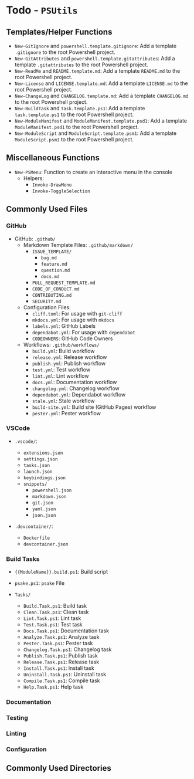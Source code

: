 # Todo - `PSUtils`

## Templates/Helper Functions

- `New-GitIgnore` and `powershell.template.gitignore`: Add a template `.gitignore` to the root Powershell project.
- `New-GitAttributes` and `powershell.template.gitattributes`: Add a template `.gitattributes` to the root Powershell project.
- `New-ReadMe` and `README.template.md`: Add a template `README.md` to the root Powershell project.
- `New-License` and `LICENSE.template.md`: Add a template `LICENSE.md` to the root Powershell project.
- `New-ChangeLog` and `CHANGELOG.template.md`: Add a template `CHANGELOG.md` to the root Powershell project.
- `New-BuildTask` and `Task.template.ps1`: Add a template `task.template.ps1` to the root Powershell project.
- `New-ModuleManifest` and `ModuleManifest.template.psd1`: Add a template `ModuleManifest.psd1` to the root Powershell project.
- `New-ModuleScript` and `ModuleScript.template.psm1`: Add a template `ModuleScript.psm1` to the root Powershell project.


## Miscellaneous Functions

- `New-PSMenu`: Function to create an interactive menu in the console
  - Helpers:
    - `Invoke-DrawMenu`
    - `Invoke-ToggleSelection`


## Commonly Used Files

### GitHub

- GitHub: `.github/`
  - Markdown Template Files: `.github/markdown/`
    - `ISSUE_TEMPLATE/`
      - `bug.md`
      - `feature.md`
      - `question.md`
      - `docs.md`
    - `PULL_REQUEST_TEMPLATE.md`
    - `CODE_OF_CONDUCT.md`
    - `CONTRIBUTING.md`
    - `SECURITY.md`
  - Configuration Files:
    - `cliff.toml`: For usage with `git-cliff`
    - `mkdocs.yml`: For usage with `mkdocs`
    - `labels.yml`: GitHub Labels
    - `dependabot.yml`: For usage with `dependabot`
    - `CODEOWNERS`: GitHub Code Owners
  - Workflows: `.github/workflows/`
    - `build.yml`: Build workflow
    - `release.yml`: Release workflow
    - `publish.yml`: Publish workflow
    - `test.yml`: Test workflow
    - `lint.yml`: Lint workflow
    - `docs.yml`: Documentation workflow
    - `changelog.yml`: Changelog workflow
    - `dependabot.yml`: Dependabot workflow
    - `stale.yml`: Stale workflow
    - `build-site.yml`: Build site (GitHub Pages) workflow
    - `pester.yml`: Pester workflow


### VSCode

- `.vscode/`:
  - `extensions.json`
  - `settings.json`
  - `tasks.json`
  - `launch.json`
  - `keybindings.json`
  - `snippets/`
    - `powershell.json`
    - `markdown.json`
    - `git.json`
    - `yaml.json`
    - `json.json`

- `.devcontainer/`:
  - `Dockerfile`
  - `devcontainer.json`

### Build Tasks

- `{{ModuleName}}.build.ps1`: Build script
- `psake.ps1`: `psake` File

- `Tasks/`
  - `Build.Task.ps1`: Build task
  - `Clean.Task.ps1`: Clean task
  - `Lint.Task.ps1`: Lint task
  - `Test.Task.ps1`: Test task
  - `Docs.Task.ps1`: Documentation task
  - `Analyze.Task.ps1`: Analyze task
  - `Pester.Task.ps1`: Pester task
  - `Changelog.Task.ps1`: Changelog task
  - `Publish.Task.ps1`: Publish task
  - `Release.Task.ps1`: Release task
  - `Install.Task.ps1`: Install task
  - `Uninstall.Task.ps1`: Uninstall task
  - `Compile.Task.ps1`: Compile task
  - `Help.Task.ps1`: Help task

### Documentation

### Testing

### Linting

### Configuration



## Commonly Used Directories

